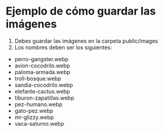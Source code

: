 # Ejemplo de cómo guardar las imágenes

1. Debes guardar las imágenes en la carpeta public/images
2. Los nombres deben ser los siguientes:
- perro-gangster.webp
- avion-cocodrilo.webp
- paloma-armada.webp
- troll-bosque.webp
- sandia-cocodrilo.webp
- elefante-cactus.webp
- tiburon-zapatillas.webp
- pez-humano.webp
- gato-pez.webp
- mr-glizzy.webp
- vaca-saturno.webp
